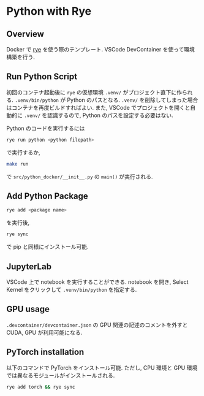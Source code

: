 # Python with Rye
## Overview
Docker で [rye](https://rye-up.com) を使う際のテンプレート. VSCode DevContainer を使って環境構築を行う.

## Run Python Script
初回のコンテナ起動後に `rye` の仮想環境 `.venv/` がプロジェクト直下に作られる. `.venv/bin/python` が Python のパスとなる. `.venv/` を削除してしまった場合はコンテナを再度ビルドすればよい. また, VSCode でプロジェクトを開くと自動的に `.venv/` を認識するので, Python のパスを設定する必要はない.

Python のコードを実行するには
```sh
rye run python <python filepath>
```
で実行するか,
```sh
make run
```
で `src/python_docker/__init__.py` の `main()` が実行される.

## Add Python Package
```sh
rye add <package name>
```
を実行後,
```sh
rye sync
```
で pip と同様にインストール可能.

## JupyterLab
VSCode 上で notebook を実行することができる. notebook を開き, Select Kernel をクリックして `.venv/bin/python` を指定する.

## GPU usage
`.devcontainer/devcontainer.json` の GPU 関連の記述のコメントを外すと CUDA, GPU が利用可能になる.

## PyTorch installation
以下のコマンドで PyTorch をインストール可能. ただし, CPU 環境と GPU 環境では異なるモジュールがインストールされる.

```sh
rye add torch && rye sync
```
